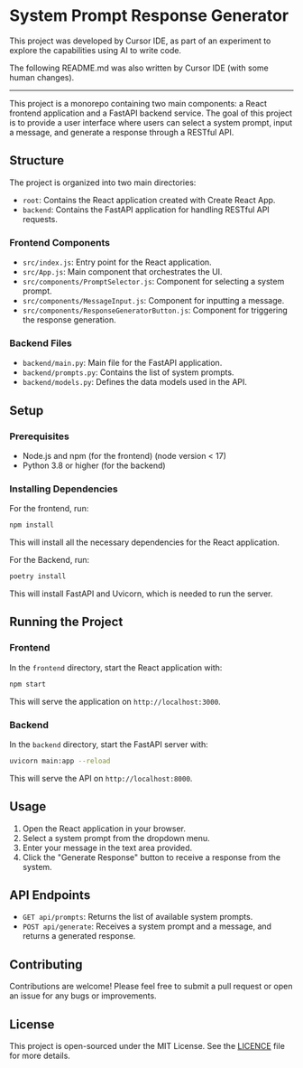 # System Prompt Response Generator

This project was developed by Cursor IDE, as part of an experiment to explore the capabilities using AI to write code.

The following README.md was also written by Cursor IDE (with some human changes).

-----------------

This project is a monorepo containing two main components: a React frontend application and a FastAPI backend service. The goal of this project is to provide a user interface where users can select a system prompt, input a message, and generate a response through a RESTful API.

## Structure

The project is organized into two main directories:

- `root`: Contains the React application created with Create React App.
- `backend`: Contains the FastAPI application for handling RESTful API requests.

### Frontend Components

- `src/index.js`: Entry point for the React application.
- `src/App.js`: Main component that orchestrates the UI.
- `src/components/PromptSelector.js`: Component for selecting a system prompt.
- `src/components/MessageInput.js`: Component for inputting a message.
- `src/components/ResponseGeneratorButton.js`: Component for triggering the response generation.

### Backend Files

- `backend/main.py`: Main file for the FastAPI application.
- `backend/prompts.py`: Contains the list of system prompts.
- `backend/models.py`: Defines the data models used in the API.

## Setup

### Prerequisites

- Node.js and npm (for the frontend) (node version < 17)
- Python 3.8 or higher (for the backend)

### Installing Dependencies

For the frontend, run:

```bash
npm install
```

This will install all the necessary dependencies for the React application.

For the Backend, run:

```bash
poetry install
```

This will install FastAPI and Uvicorn, which is needed to run the server.

## Running the Project

### Frontend

In the `frontend` directory, start the React application with:

```bash
npm start
```

This will serve the application on `http://localhost:3000`.

### Backend

In the `backend` directory, start the FastAPI server with:

```bash
uvicorn main:app --reload
```

This will serve the API on `http://localhost:8000`.

## Usage

1. Open the React application in your browser.
2. Select a system prompt from the dropdown menu.
3. Enter your message in the text area provided.
4. Click the "Generate Response" button to receive a response from the system.

## API Endpoints

- `GET api/prompts`: Returns the list of available system prompts.
- `POST api/generate`: Receives a system prompt and a message, and returns a generated response.

## Contributing

Contributions are welcome! Please feel free to submit a pull request or open an issue for any bugs or improvements.

## License

This project is open-sourced under the MIT License. See the [LICENCE](LICENCE) file for more details.

